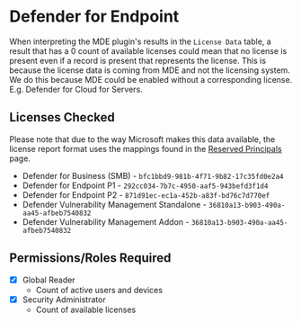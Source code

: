 # Defender for Endpoint

When interpreting the MDE plugin's results in the `License Data` table, a result that has a 0 count of available licenses could mean that no license is present even if a record is present that represents the license.
This is because the license data is coming from MDE and not the licensing system. We do this because MDE could be enabled without a corresponding license. E.g. Defender for Cloud for Servers.

## Licenses Checked

Please note that due to the way Microsoft makes this data available, the license report format uses the mappings found in the [Reserved Principals](../Reserved-Principals.md) page.

- Defender for Business (SMB) - `bfc1bbd9-981b-4f71-9b82-17c35fd0e2a4`
- Defender for Endpoint P1 - `292cc034-7b7c-4950-aaf5-943befd3f1d4`
- Defender for Endpoint P2 - `871d91ec-ec1a-452b-a83f-bd76c7d770ef`
- Defender Vulnerability Management Standalone - `36810a13-b903-490a-aa45-afbeb7540832`
- Defender Vulnerability Management Addon - `36810a13-b903-490a-aa45-afbeb7540832`

## Permissions/Roles Required

- [X] Global Reader
    - Count of active users and devices
- [X] Security Administrator
    - Count of available licenses
